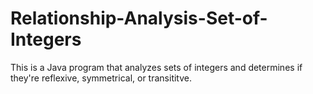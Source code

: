 # Relationship-Analysis-Set-of-Integers
 This is a Java program that analyzes sets of integers and determines if they're reflexive, symmetrical, or transititve.
